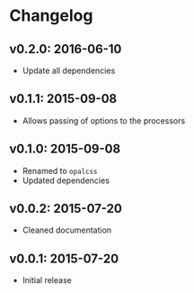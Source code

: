 # Changelog

## v0.2.0: 2016-06-10

- Update all dependencies

## v0.1.1: 2015-09-08

- Allows passing of options to the processors

## v0.1.0: 2015-09-08

- Renamed to `opalcss`
- Updated dependencies

## v0.0.2: 2015-07-20

- Cleaned documentation

## v0.0.1: 2015-07-20

- Initial release
